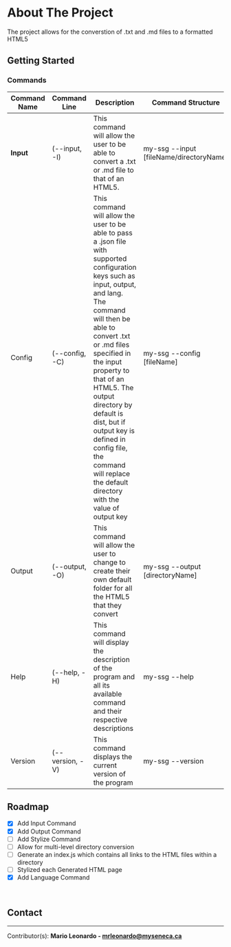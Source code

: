 # About The Project

The project allows for the converstion of .txt and .md files to a formatted HTML5

## Getting Started

### Commands
| Command Name  | Command Line | Description | Command Structure | 
|---|---|---|---|
| **Input** | (--input, -I) | This command will allow the user to be able to convert a .txt or .md file to that of an HTML5. | my-ssg --input [fileName/directoryName] |
| Config | (--config, -C) | This command will allow the user to be able to pass a .json file with supported configuration keys such as input, output, and lang. The command will then be able to convert .txt or .md files specified in the input property to that of an HTML5. The output directory by default is dist, but if output key is defined in config file, the command will replace the default directory with the value of output key | my-ssg --config [fileName] |
| Output | (--output, -O) | This command will allow the user to change to create their own default folder for all the HTML5 that they convert | my-ssg --output [directoryName] | my-ssg --output [directoryName] --input [filename] |
| Help | (--help, -H) | This command will display the description of the program and all its available command and their respective descriptions | my-ssg --help
| Version | (--version, -V) | This command displays the current version of the program | my-ssg --version |

## Roadmap

- [x] Add Input Command
- [x] Add Output Command
- [ ] Add Stylize Command
- [ ] Allow for multi-level directory conversion
- [ ] Generate an index.js which contains all links to the HTML files within a directory
- [ ] Stylized each Generated HTML page
- [x] Add Language Command

<br />

## Contact

---

Contributor(s): **Mario Leonardo - mrleonardo@myseneca.ca**
